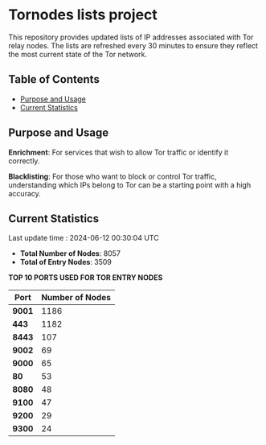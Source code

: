 # Tornodes lists project

This repository provides updated lists of IP addresses associated with Tor relay nodes. The lists are refreshed every 30 minutes to ensure they reflect the most current state of the Tor network.

## Table of Contents

- [Purpose and Usage](#purpose-and-usage)
- [Current Statistics](#current-statistics)


## Purpose and Usage

**Enrichment**: For services that wish to allow Tor traffic or identify it correctly.

**Blacklisting**: For those who want to block or control Tor traffic, understanding which IPs belong to Tor can be a starting point with a high accuracy.

## Current Statistics

Last update time : 2024-06-12 00:30:04 UTC

- **Total Number of Nodes**: 8057
- **Total of Entry Nodes**: 3509

**TOP 10 PORTS USED FOR TOR ENTRY NODES**

| **Port** | **Number of Nodes** |
|------|-----------------|
| **9001**   | 1186  |
| **443**   | 1182  |
| **8443**   | 107  |
| **9002**   | 69  |
| **9000**   | 65  |
| **80**   | 53  |
| **8080**   | 48  |
| **9100**   | 47  |
| **9200**   | 29  |
| **9300**   | 24  |

